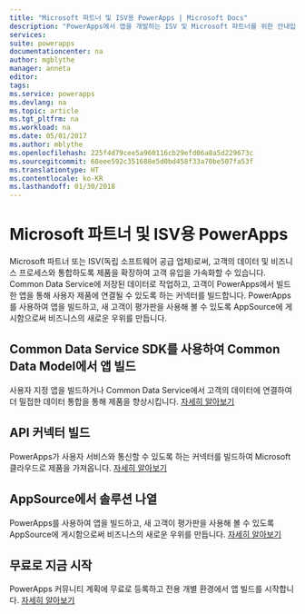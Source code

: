 ```yaml
---
title: "Microsoft 파트너 및 ISV용 PowerApps | Microsoft Docs"
description: "PowerApps에서 앱을 개발하는 ISV 및 Microsoft 파트너를 위한 안내입니다."
services: 
suite: powerapps
documentationcenter: na
author: mgblythe
manager: anneta
editor: 
tags: 
ms.service: powerapps
ms.devlang: na
ms.topic: article
ms.tgt_pltfrm: na
ms.workload: na
ms.date: 05/01/2017
ms.author: mblythe
ms.openlocfilehash: 225f4d79cee5a960116cb29efd06a8a5d229673c
ms.sourcegitcommit: 68eee592c351688e5d0bd458f33a70be507fa53f
ms.translationtype: HT
ms.contentlocale: ko-KR
ms.lasthandoff: 01/30/2018
---
```

# <a name="powerapps-for-microsoft-partners-and-isvs"></a>Microsoft 파트너 및 ISV용 PowerApps
Microsoft 파트너 또는 ISV(독립 소프트웨어 공급 업체)로써, 고객의 데이터 및 비즈니스 프로세스와 통합하도록 제품을 확장하여 고객 유입을 가속화할 수 있습니다. Common Data Service에 저장된 데이터로 작업하고, 고객이 PowerApps에서 빌드한 앱을 통해 사용자 제품에 연결될 수 있도록 하는 커넥터를 빌드합니다. PowerApps를 사용하여 앱을 빌드하고, 새 고객이 평가판을 사용해 볼 수 있도록 AppSource에 게시함으로써 비즈니스의 새로운 우위를 만듭니다.

## <a name="build-apps-on-the-common-data-model-using-the-common-data-service-sdk"></a>Common Data Service SDK를 사용하여 Common Data Model에서 앱 빌드
사용자 지정 앱을 빌드하거나 Common Data Service에서 고객의 데이터에 연결하여 더 밀접한 데이터 통합을 통해 제품을 향상시킵니다. [자세히 알아보기](https://aka.ms/eek20s)

## <a name="build-an-api-connector"></a>API 커넥터 빌드
PowerApps가 사용자 서비스와 통신할 수 있도록 하는 커넥터를 빌드하여 Microsoft 클라우드로 제품을 가져옵니다. [자세히 알아보기](api-connector-overview.md)

## <a name="list-your-solution-on-appsource"></a>AppSource에서 솔루션 나열
PowerApps를 사용하여 앱을 빌드하고, 새 고객이 평가판을 사용해 볼 수 있도록 AppSource에 게시함으로써 비즈니스의 새로운 우위를 만듭니다. [자세히 알아보기](dev-appsource-test-drive.md)

## <a name="get-started-today-for-free"></a>무료로 지금 시작
PowerApps 커뮤니티 계획에 무료로 등록하고 전용 개별 환경에서 앱 빌드를 시작합니다. [자세히 알아보기](dev-community-plan.md)

